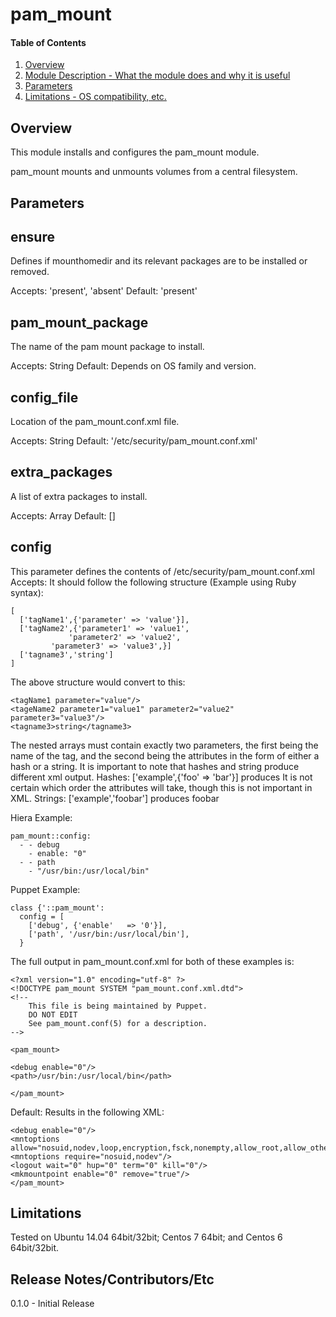 # pam_mount

#### Table of Contents

1. [Overview](#overview)
2. [Module Description - What the module does and why it is useful](#module-description)
3. [Parameters](#usage)
4. [Limitations - OS compatibility, etc.](#limitations)

## Overview

This module installs and configures the pam_mount module.

pam_mount mounts and unmounts volumes from a central filesystem. 

## Parameters

ensure
------

Defines if mounthomedir and its relevant packages are to be installed or removed.

Accepts: 'present', 'absent'
Default: 'present'

pam_mount_package
-----------------

The name of the pam mount package to install.

Accepts: String
Default: Depends on OS family and version.

config_file
-----------

Location of the pam_mount.conf.xml file.

Accepts: String
Default: '/etc/security/pam_mount.conf.xml'

extra_packages
--------------

A list of extra packages to install.

Accepts: Array
Default: []

config
------

This parameter defines the contents of /etc/security/pam_mount.conf.xml
Accepts: It should follow the following structure (Example using Ruby syntax):

```
[
  ['tagName1',{'parameter' => 'value'}],
  ['tagName2',{'parameter1' => 'value1',
             'parameter2' => 'value2',
	     'parameter3' => 'value3',}]
  ['tagname3','string']
]
```

The above structure would convert to this:
```
<tagName1 parameter="value"/>
<tageName2 parameter1="value1" parameter2="value2" parameter3="value3"/>
<tagname3>string</tagname3>
```

The nested arrays must contain exactly two parameters, the first being the name of the tag, 
and the second being the attributes in the form of either a hash or a string.
It is important to note that hashes and string produce different xml output.
Hashes:
['example',{'foo' => 'bar'}] produces <example foo="bar"/>
It is not certain which order the attributes will take, though this is not important in XML. 
Strings:
['example','foobar'] produces <example>foobar</example>

Hiera Example:

```
pam_mount::config:
  - - debug
    - enable: "0"
  - - path
    - "/usr/bin:/usr/local/bin"
```

Puppet Example: 

```
class {'::pam_mount':
  config = [
    ['debug', {'enable'   => '0'}],
    ['path', '/usr/bin:/usr/local/bin'],
  }
```

The full output in pam_mount.conf.xml for both of these examples is:
```
<?xml version="1.0" encoding="utf-8" ?>
<!DOCTYPE pam_mount SYSTEM "pam_mount.conf.xml.dtd">
<!--
	This file is being maintained by Puppet.
 	DO NOT EDIT
	See pam_mount.conf(5) for a description.
-->

<pam_mount>

<debug enable="0"/>
<path>/usr/bin:/usr/local/bin</path>

</pam_mount>
```

Default: Results in the following XML:
```<pam_mount>
<debug enable="0"/>
<mntoptions allow="nosuid,nodev,loop,encryption,fsck,nonempty,allow_root,allow_other"/>
<mntoptions require="nosuid,nodev"/>
<logout wait="0" hup="0" term="0" kill="0"/>
<mkmountpoint enable="0" remove="true"/>
</pam_mount>
```
## Limitations

Tested on Ubuntu 14.04 64bit/32bit; Centos 7 64bit; and Centos 6 64bit/32bit.

## Release Notes/Contributors/Etc 

0.1.0 - Initial Release 
